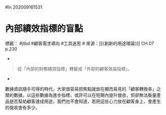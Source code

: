 #ln 202009161531
# 內部績效指標的盲點
標籤： #jtbd #顧客需求導向 #工具迷思 #
來源：[[《創新的用途理論》]] CH.07 p.230

-

>從「內部的財務績效指標」轉變成「外部的顧客效益指標」。

-

數據資訊隨手可得的時代，大家很容易把焦點就放在顯而易見的「顧客轉換率」之類的數據。以這些數據為進步指標，或許可以在短期內提升營收，但卻無法衡量產品是否幫助顧客達成用途，我們也不會知道，若把這些心力放在顧客身上，會產生的營收會有多少。